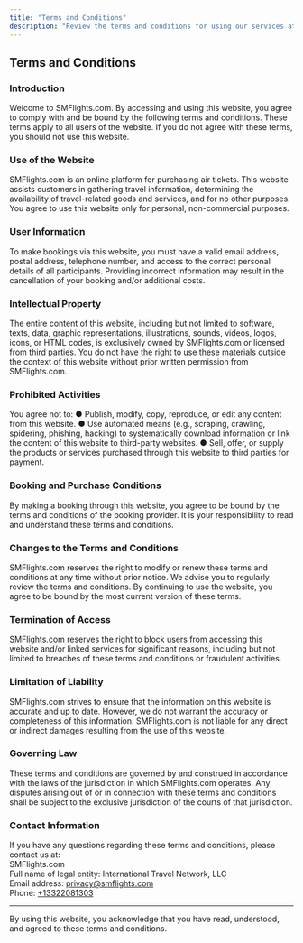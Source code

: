 ```yaml
---
title: "Terms and Conditions"
description: "Review the terms and conditions for using our services at SM Flights. Understand your rights and responsibilities when accessing our site."
---
```


## Terms and Conditions

### Introduction

Welcome to SMFlights.com. By accessing and using this website, you agree to comply with and be bound by the following terms and conditions. These terms apply to all users of the website. If you do not agree with these terms, you should not use this website.

### Use of the Website

SMFlights.com is an online platform for purchasing air tickets. This website assists customers in gathering travel information, determining the availability of travel-related goods and services, and for no other purposes. You agree to use this website only for personal, non-commercial purposes.

### User Information

To make bookings via this website, you must have a valid email address, postal address, telephone number, and access to the correct personal details of all participants. Providing incorrect information may result in the cancellation of your booking and/or additional costs.

### Intellectual Property

The entire content of this website, including but not limited to software, texts, data, graphic representations, illustrations, sounds, videos, logos, icons, or HTML codes, is exclusively owned by SMFlights.com or licensed from third parties. You do not have the right to use these materials outside the context of this website without prior written permission from SMFlights.com.

### Prohibited Activities

You agree not to:
● Publish, modify, copy, reproduce, or edit any content from this website.
● Use automated means (e.g., scraping, crawling, spidering, phishing, hacking) to systematically download information or link the content of this website to third-party websites.
● Sell, offer, or supply the products or services purchased through this website to third parties for payment.

### Booking and Purchase Conditions

By making a booking through this website, you agree to be bound by the terms and conditions of the booking provider. It is your responsibility to read and understand these terms and conditions.

### Changes to the Terms and Conditions

SMFlights.com reserves the right to modify or renew these terms and conditions at any time without prior notice. We advise you to regularly review the terms and conditions. By continuing to use the website, you agree to be bound by the most current version of these terms.

### Termination of Access

SMFlights.com reserves the right to block users from accessing this website and/or linked services for significant reasons, including but not limited to breaches of these terms and conditions or fraudulent activities.

### Limitation of Liability

SMFlights.com strives to ensure that the information on this website is accurate and up to date. However, we do not warrant the accuracy or completeness of this information. SMFlights.com is not liable for any direct or indirect damages resulting from the use of this website.

### Governing Law

These terms and conditions are governed by and construed in accordance with the laws of the jurisdiction in which SMFlights.com operates. Any disputes arising out of or in connection with these terms and conditions shall be subject to the exclusive jurisdiction of the courts of that jurisdiction.

### Contact Information

If you have any questions regarding these terms and conditions, please contact us at:<br>
SMFlights.com<br>
Full name of legal entity: International Travel Network, LLC<br>
Email address: [privacy@smflights.com](mailto:privacy@smflights.com)<br>
Phone: [+13322081303](tel:13322081303)<br>

---

By using this website, you acknowledge that you have read, understood, and agreed to these terms and conditions.
